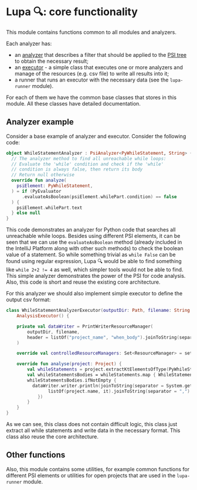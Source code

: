 # Lupa 🔍: core functionality

This module contains functions common to all modules and analyzers.

Each analyzer has:
- an [analyzer](./src/main/kotlin/org/jetbrains/research/ml/kotlinAnalysis/Analyzers.kt) that describes a filter that should be applied to the 
  [PSI tree](https://plugins.jetbrains.com/docs/intellij/psi.html) to obtain the necessary result;
- an [executor](./src/main/kotlin/org/jetbrains/research/ml/kotlinAnalysis/AnalysisExecutor.kt) - a simple class that executes one or more analyzers 
  and manage of the resources (e.g. csv file) to write all results into it;
- a runner that runs an executor with the necessary data (see the `lupa-runner` module).

For each of them we have the common base classes that stores in this module. 
All these classes have detailed documentation.

## Analyzer example

Consider a base example of analyzer and executor. Consider the following code:

```kotlin
object WhileStatementAnalyzer : PsiAnalyzer<PyWhileStatement, String> {
  // The analyzer method to find all unreachable while loops:
  // Evaluate the 'while' condition and check if the 'while' 
  // condition is always false, then return its body
  // Return null otherwise
  override fun analyze(
    psiElement: PyWhileStatement,
  ) = if (PyEvaluator
      .evaluateAsBoolean(psiElement.whilePart.condition) == false
  ) {
    psiElement.whilePart.text
  } else null
}
```

This code demonstrates an analyzer for Python code that searches all unreachable while loops.
Besides using different PSI elements, it can be seen that we can use the `evaluateAsBoolean` 
method (already included in the IntelliJ Platform along with other such methods) 
to check the boolean value of a statement. So while something trivial 
as `while False` can be found using regular expression,
Lupa 🔍  would be able to find something like `while 2+2 != 4` as well, 
which simpler tools would not be able to find.
This simple analyzer demonstrates the power of the PSI for code analysis.
Also, this code is short and reuse the existing core architecture.

For this analyzer we should also implement simple executor to define the output csv format:

```kotlin
class WhileStatementAnalyzerExecutor(outputDir: Path, filename: String = "unreachable_while_data.csv") :
    AnalysisExecutor() {

    private val dataWriter = PrintWriterResourceManager(
        outputDir, filename,
        header = listOf("project_name", "when_body").joinToString(separator = ",")
    )

    override val controlledResourceManagers: Set<ResourceManager> = setOf(dataWriter)

    override fun analyse(project: Project) {
        val whileStatements = project.extractKtElementsOfType(PyWhileStatement::class.java)
        val whileStatementsBodies = whileStatements.map { WhileStatementAnalyzer.analyze(it) }
        whileStatementsBodies.ifNotEmpty {
          dataWriter.writer.println(joinToString(separator = System.getProperty("line.separator")) {
                listOf(project.name, it).joinToString(separator = ",")
            })
        }
    }
}

```

As we can see, this class does not contain difficult logic, this class just extract 
all while statements and write data in the necessary format. This class also reuse the core architecture.

## Other functions

Also, this module contains some utilities, for example common functions for different PSI elements 
or utilities for open projects that are used in the `lupa-runner` module.